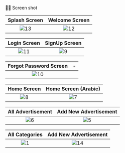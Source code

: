 📸📸 Screen shot

Splash Screen             |  Welcome Screen
:-------------------------:|:-------------------------:
![13](https://user-images.githubusercontent.com/77027841/220666962-b2dad9c7-257b-40d1-b3b8-2fd7d271c428.jpeg)  |  ![12](https://user-images.githubusercontent.com/77027841/220667167-2b73e1d6-06f2-4c8e-84dd-513bfa294856.jpeg)

Login Screen             |  SignUp Screen
:-------------------------:|:-------------------------:
![11](https://user-images.githubusercontent.com/77027841/220667614-c6e7c11f-7f8e-4ce6-b922-700a57f85cec.jpeg) |  ![9](https://user-images.githubusercontent.com/77027841/220667664-1e0a0305-99e7-4477-ac75-5a744f42efc5.jpeg) | ![10](https://user-images.githubusercontent.com/77027841/220668122-f13eb3ee-a74e-48de-96c6-4aab0f9b5bd5.jpeg)


Forgot Password Screen      | -       
:-------------------------:|:-------------------------:
![10](https://user-images.githubusercontent.com/77027841/220668122-f13eb3ee-a74e-48de-96c6-4aab0f9b5bd5.jpeg) |  


Home Screen      | Home Screen (Arabic)       
:-------------------------:|:-------------------------:
![8](https://user-images.githubusercontent.com/77027841/220668874-a378d84b-01ce-441a-9f1d-ba77610a3a42.jpeg) | ![7](https://user-images.githubusercontent.com/77027841/220668934-cf320cd6-2455-465d-888a-d398336a0943.jpeg)


All Advertisement      | Add New Advertisement      
:-------------------------:|:-------------------------:
![6](https://user-images.githubusercontent.com/77027841/220669535-e9dc2d93-fb99-49d8-9fea-076c525d23bd.jpeg) | ![5](https://user-images.githubusercontent.com/77027841/220669587-9b4b8672-8d7c-4909-a730-0e1c178b3d1a.jpeg)

All Categories      | Add New Advertisement      
:-------------------------:|:-------------------------:
 ![1](https://user-images.githubusercontent.com/77027841/220670074-8b1037b2-0e87-4a09-bf0c-6951b8c12692.jpeg) | ![14](https://user-images.githubusercontent.com/77027841/220671007-9cf75bca-c6ff-4abc-9fc9-8db4fadabd63.jpeg)
